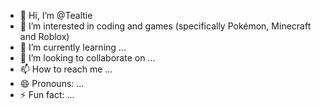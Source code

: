 - 👋 Hi, I’m @Tealtie
- 👀 I’m interested in coding and games (specifically Pokémon, Minecraft and Roblox)
- 🌱 I’m currently learning ...
- 💞️ I’m looking to collaborate on ...
- 📫 How to reach me ...
- 😄 Pronouns: ...
- ⚡ Fun fact: ...

<!---
Tealtie/Tealtie is a ✨ special ✨ repository because its `README.md` (this file) appears on your GitHub profile.
You can click the Preview link to take a look at your changes.
--->
